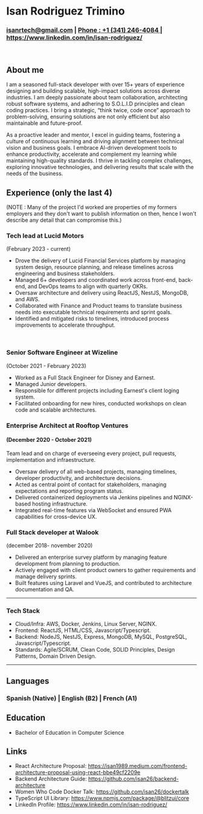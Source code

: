 # Isan Rodriguez Trimino
###  isanrtech@gmail.com | <a href="tel:+13412464084">Phone : +1 (341) 246-4084 </a> | https://www.linkedin.com/in/isan-rodriguez/

<br/>

## About me

I am a seasoned full-stack developer with over 15+ years of experience designing and building scalable, high-impact solutions across diverse industries. I am deeply passionate about team collaboration, architecting robust software systems, and adhering to S.O.L.I.D principles and clean coding practices. I bring a strategic, “think twice, code once” approach to problem-solving, ensuring solutions are not only efficient but also maintainable and future-proof.

As a proactive leader and mentor, I excel in guiding teams, fostering a culture of continuous learning and driving alignment between technical vision and business goals. I embrace AI-driven development tools to enhance productivity, accelerate and complement my learning while maintaining high-quality standards. I thrive in tackling complex challenges, exploring innovative technologies, and delivering results that scale with the needs of the business.


## Experience (only the last 4)

(NOTE : Many of the project I'd worked are properties of my formers employers and they don't want to publish information on then, hence I won't describe any detail that can compromise this.)

### Tech lead at Lucid Motors
(February 2023 - current)

- Drove the delivery of Lucid Financial Services platform by managing system design, resource planning, and release timelines across engineering and business stakeholders.
- Managed 6+ developers and coordinated work across front-end, back-end, and DevOps teams to align with quarterly OKRs.
- Oversaw architecture and delivery using ReactJS, NestJS, MongoDB, and AWS.
- Collaborated with Finance and Product teams to translate business needs into executable technical requirements and sprint goals.
- Identified and mitigated risks to timelines, introduced process improvements to accelerate throughput.

<br/>

### Senior Software Engineer at Wizeline
 (October 2021 - February 2023)

 - Worked as a Full Stack Engineer for Disney and Earnest.
 - Managed Junior developers.
 - Responsible for different projects including Earnest's client loging system.
 - Facilitated onboarding for new hires, conducted workshops on clean code and scalable
architectures.


### Enterprise Architect at Rooftop Ventures

#### (December 2020 - October 2021)
Team lead and on charge of everseeing every project, pull requests, implementation and infraestructure.

- Oversaw delivery of all web-based projects, managing timelines, developer productivity, and
architecture decisions.
- Acted as central point of contact for stakeholders, managing expectations and reporting
program status.
- Delivered containerized deployments via Jenkins pipelines and NGINX-based hosting
infrastructure.
- Integrated real-time features via WebSocket and ensured PWA capabilities for cross-device
UX.

### Full Stack developer at Walook
(december 2018- november 2020)

- Delivered an enterprise survey platform by managing feature development from planning to
production.
- Actively engaged with client product owners to gather requirements and manage delivery sprints.
- Built features using Laravel and VueJS, and contributed to architecture documentation and QA.


---

### Tech Stack
- Cloud/Infra: AWS, Docker, Jenkins, Linux Server, NGINX.
- Frontend: ReactJS, HTML/CSS, Javascript/Typescript.
- Backend: NodeJS, NestJS, Express, MongoDB, MySQL, PostgreSQL, Javascript/Typescript.
- Standards: Agile/SCRUM, Clean Code, SOLID Principles, Design Patterns, Domain Driven Design.

---
## Languages
### Spanish (Native) | English (B2) | French (A1)


## Education
- Bachelor of Education in Computer Science

## Links
- React Architecture Proposal: https://isan1989.medium.com/frontend-architecture-proposal-using-react-bbe49cf2209e
- Backend Architecture Guide: https://github.com/isan26/backend-architecture
- Women Who Code Docker Talk: https://github.com/isan26/dockertalk
- TypeScript UI Library: https://www.npmjs.com/package/@blitzui/core
- LinkedIn Profile: https://www.linkedin.com/in/isan-rodriguez/
